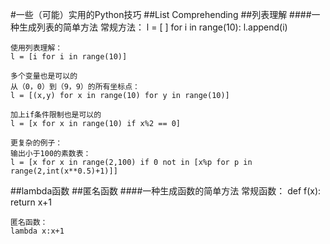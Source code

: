 #一些（可能）实用的Python技巧
##List Comprehending
##列表理解
####一种生成列表的简单方法
	常规方法：
	l = [ ]
	for i in range(10):
		l.append(i)
		
	使用列表理解：
	l = [i for i in range(10)]
	
	多个变量也是可以的
	从（0，0）到（9，9）的所有坐标点：
	l = [(x,y) for x in range(10) for y in range(10)]
	
	加上if条件限制也是可以的
	l = [x for x in range(10) if x%2 == 0]
	
	更复杂的例子：
	输出小于100的素数表：
	l = [x for x in range(2,100) if 0 not in [x%p for p in range(2,int(x**0.5)+1)]]

##lambda函数
##匿名函数
####一种生成函数的简单方法
	常规函数：
	def f(x):
		return x+1
	
	匿名函数：
	lambda x:x+1